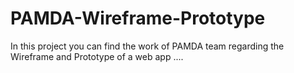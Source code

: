 # PAMDA-Wireframe-Prototype

In this project you can find the work of PAMDA team regarding the Wireframe and Prototype of a web app ....
